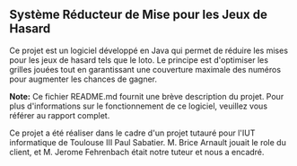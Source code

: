 ## Système Réducteur de Mise pour les Jeux de Hasard

Ce projet est un logiciel développé en Java qui permet de réduire les mises pour les jeux de hasard tels que le loto. Le principe est d'optimiser les grilles jouées tout en garantissant une couverture maximale des numéros pour augmenter les chances de gagner.

**Note:** Ce fichier README.md fournit une brève description du projet. Pour plus d'informations sur le fonctionnement de ce logiciel, veuillez vous référer au rapport complet.

Ce projet a été réaliser dans le cadre d'un projet tutauré pour l'IUT informatique de Toulouse III Paul Sabatier. M. Brice Arnault jouait le role du client, et M. Jerome Fehrenbach était notre tuteur et nous a encadré.
